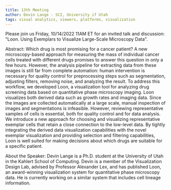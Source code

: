 ```yaml
---
title: 13th Meeting
author: Devin Lange - SCI, University if Utah
tags: visual analytics, viewers, platforms, visualization
---
```


Please join us Friday, 10/14/2022 11AM ET for an invited talk and discussion: "Loon. Using Exemplars to Visualize Large-Scale Microscopy Data". 

Abstract: Which drug is most promising for a cancer patient? A new microscopy-based approach for measuring the mass of individual cancer cells treated with different drugs promises to answer this question in only a few hours. However, the analysis pipeline for extracting data from these images is still far from complete automation: human intervention is necessary for quality control for preprocessing steps such as segmentation, adjusting filters, removing noise, and analyzing the result. To address this workflow, we developed Loon, a visualization tool for analyzing drug screening data based on quantitative phase microscopy imaging. Loon visualizes both derived data such as growth rates and imaging data. Since the images are collected automatically at a large scale, manual inspection of images and segmentations is infeasible. However, reviewing representative samples of cells is essential, both for quality control and for data analysis. We introduce a new approach for choosing and visualizing representative exemplar cells that retain a close connection to the low-level data. By tightly integrating the derived data visualization capabilities with the novel exemplar visualization and providing selection and filtering capabilities, Loon is well suited for making decisions about which drugs are suitable for a specific patient.

About the Speaker: Devin Lange is a Ph.D. student at the University of Utah in the Kahlert School of Computing. Devin is a member of the Visualization Design Lab, advised by Professor Alexander Lex, and has published Loon, an award-winning visualization system for quantitative phase microscopy data. He is currently working on a similar system that includes cell lineage information.
